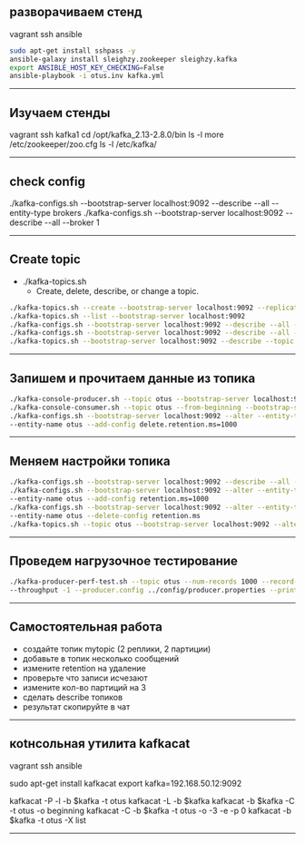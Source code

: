 ## разворачиваем стенд

vagrant ssh ansible

```bash
sudo apt-get install sshpass -y
ansible-galaxy install sleighzy.zookeeper sleighzy.kafka
export ANSIBLE_HOST_KEY_CHECKING=False
ansible-playbook -i otus.inv kafka.yml
```

---

## Изучаем стенды

vagrant ssh kafka1
cd /opt/kafka_2.13-2.8.0/bin
ls -l
more /etc/zookeeper/zoo.cfg
ls -l /etc/kafka/

---

## check config 

./kafka-configs.sh --bootstrap-server localhost:9092 --describe --all --entity-type brokers
./kafka-configs.sh --bootstrap-server localhost:9092 --describe --all --broker 1 

---

## Create topic

- ./kafka-topics.sh
    - Create, delete, describe, or change a topic.

```bash
./kafka-topics.sh --create --bootstrap-server localhost:9092 --replication-factor 3 --partitions 3 --topic otus
./kafka-topics.sh --list --bootstrap-server localhost:9092
./kafka-configs.sh --bootstrap-server localhost:9092 --describe --all --entity-type topics
./kafka-configs.sh --bootstrap-server localhost:9092 --describe --all --topic otus
./kafka-topics.sh --bootstrap-server localhost:9092 --describe --topic otus

```

---
## Запишем и прочитаем данные из топика

```bash
./kafka-console-producer.sh --topic otus --bootstrap-server localhost:9092
./kafka-console-consumer.sh --topic otus --from-beginning --bootstrap-server localhost:9092
./kafka-configs.sh --bootstrap-server localhost:9092 --alter --entity-type topics \
--entity-name otus --add-config delete.retention.ms=1000
```

---

## Меняем настройки топика

```bash
./kafka-configs.sh --bootstrap-server localhost:9092 --describe --all --topic otus | grep retention
./kafka-configs.sh --bootstrap-server localhost:9092 --alter --entity-type topics \
--entity-name otus --add-config retention.ms=1000
./kafka-configs.sh --bootstrap-server localhost:9092 --alter --entity-type topics \
--entity-name otus --delete-config retention.ms
./kafka-topics.sh --topic otus --bootstrap-server localhost:9092 --alter --partitions 5
```

---

## Проведем нагрузочное тестирование

```bash
./kafka-producer-perf-test.sh --topic otus --num-records 1000 --record-size 1000 \
--throughput -1 --producer.config ../config/producer.properties --print-metrics
```

---

## Самостоятельная работа

- создайте топик mytopic (2 реплики, 2 партиции)
- добавьте в топик несколько сообщений 
- измените retention на удаление
- проверьте что записи исчезают
- измените кол-во партиций на 3
- сделать describe топиков
- результат скопируйте в чат

---

## коtнсольная утилита kafkacat 

vagrant ssh ansible

sudo apt-get install kafkacat
export kafka=192.168.50.12:9092

kafkacat -P -l -b $kafka -t otus 
kafkacat -L -b  $kafka
kafkacat -b $kafka -C -t otus -o beginning 
kafkacat -C -b $kafka -t otus -o -3 -e -p 0
kafkacat -b $kafka -t otus -X list


---